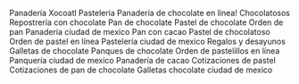 Panadería Xocoatl
Pastelería
Panadería de chocolate en línea!
Chocolatosos
Repostrería con chocolate
Pan de chocolate
Pastel de chocolate
Orden de pan 
Panadería ciudad de mexico
Pan con cacao
Pastel de chocolatoso
Orden de pastel en línea
Pastelería ciudad de mexico
Regalos y desayunos
Galletas de chocolate
Panques de chocolate 
Orden de pastelillos en línea
Panquería ciudad de mexico
Panadería de cacao 
Cotizaciones de pastel
Cotizaciones de pan de chocolate
Galletas chocolate ciudad de mexico  